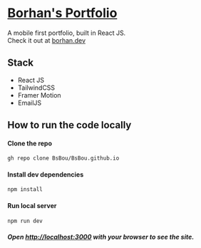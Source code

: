 # [Borhan's Portfolio](https://www.borhan.dev/)

A mobile first portfolio, built in React JS.\
Check it out at <a href="https://www.borhan.dev/" target="_blank">borhan.dev</a>

## Stack

- React JS
- TailwindCSS
- Framer Motion
- EmailJS


## How to run the code locally
 #### Clone the repo

```bash
gh repo clone BsBou/BsBou.github.io
```
#### Install dev dependencies
```bash
npm install
```
#### Run local server
```bash
npm run dev
```
##### Open [http://localhost:3000](http://localhost:3000) with your browser to see the site.
